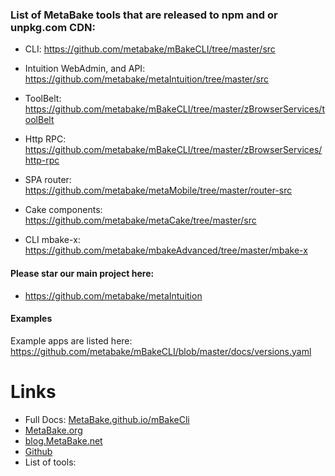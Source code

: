 
### List of MetaBake tools that are released to npm and or unpkg.com CDN:

- CLI: https://github.com/metabake/mBakeCLI/tree/master/src
- Intuition WebAdmin, and API: https://github.com/metabake/metaIntuition/tree/master/src

- ToolBelt: https://github.com/metabake/mBakeCLI/tree/master/zBrowserServices/toolBelt
- Http RPC: https://github.com/metabake/mBakeCLI/tree/master/zBrowserServices/http-rpc
- SPA router: https://github.com/metabake/metaMobile/tree/master/router-src
- Cake components: https://github.com/metabake/metaCake/tree/master/src

- CLI mbake-x: https://github.com/metabake/mbakeAdvanced/tree/master/mbake-x


#### Please star our main project here:
- https://github.com/metabake/metaIntuition


#### Examples
Example apps are listed here: https://github.com/metabake/mBakeCLI/blob/master/docs/versions.yaml

 # Links
- Full Docs: [MetaBake.github.io/mBakeCli](http://MetaBake.github.io/mBakeCLI)
- [MetaBake.org](https://www.MetaBake.org)
- [blog.MetaBake.net](http://blog.MetaBake.net)
- [Github](http://git.MetaBake.org)
- List of tools: 


